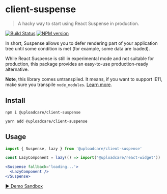 # сlient-suspense

> A hacky way to start using React Suspense in production.

[![Build Status][build-img]][build-link]
[![NPM version][npm-img]][npm-link]

In short, Suspense allows you to defer rendering part of your application tree
until some condition is met (for example, some data are loaded).

While React Suspense is still in experimental mode and not suitable for
production, this package provides an easy-to-use production-ready alternative.

**Note**, this library comes untranspiled. It means, if you want to support
IE11, make sure you transpile `node_modules`. [Learn more][es6-debate].

## Install

```
npm i @uploadcare/client-suspense
```

```
yarn add @uploadcare/client-suspense
```

## Usage

```jsx
import { Suspense, lazy } from '@uploadcare/client-suspense'

const LazyComponent = lazy(() => import('@uploadcare/react-widget'))

<Suspense fallback='loading...'>
  <LazyComponent />
</Suspense>
```

[▶ Demo Sandbox][gatsby-demo]

[es6-debate]: https://gist.github.com/Rich-Harris/51e1bf24e7c093469ef7a0983bad94cb
[gatsby-demo]: https://codesandbox.io/s/gatsby-suspense-example-6g020
[build-img]: https://api.travis-ci.com/uploadcare/client-suspense.svg?branch=master
[build-link]: https://travis-ci.com/uploadcare/client-suspense
[npm-img]: https://img.shields.io/npm/v/@uploadcare/client-suspense.svg
[npm-link]: https://www.npmjs.com/package/@uploadcare/client-suspense
